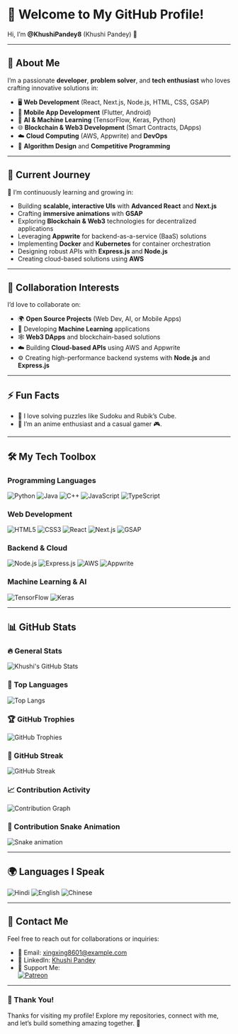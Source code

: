 # 👋 Welcome to My GitHub Profile!

Hi, I’m **@KhushiPandey8** (Khushi Pandey) 👋

---

## 🌟 About Me

I’m a passionate **developer**, **problem solver**, and **tech enthusiast** who loves crafting innovative solutions in:

- 🖥️ **Web Development** (React, Next.js, Node.js, HTML, CSS, GSAP)  
- 📱 **Mobile App Development** (Flutter, Android)  
- 🤖 **AI & Machine Learning** (TensorFlow, Keras, Python)  
- 🌐 **Blockchain & Web3 Development** (Smart Contracts, DApps)  
- ☁️ **Cloud Computing** (AWS, Appwrite) and **DevOps**  
- 🧮 **Algorithm Design** and **Competitive Programming**

---

## 🚀 Current Journey

🌱 I’m continuously learning and growing in:  
- Building **scalable, interactive UIs** with **Advanced React** and **Next.js**  
- Crafting **immersive animations** with **GSAP**  
- Exploring **Blockchain & Web3** technologies for decentralized applications  
- Leveraging **Appwrite** for backend-as-a-service (BaaS) solutions  
- Implementing **Docker** and **Kubernetes** for container orchestration  
- Designing robust APIs with **Express.js** and **Node.js**  
- Creating cloud-based solutions using **AWS**

---

## 💞️ Collaboration Interests

I’d love to collaborate on:  
- 🌍 **Open Source Projects** (Web Dev, AI, or Mobile Apps)  
- 🧠 Developing **Machine Learning** applications  
- 🕸️ **Web3 DApps** and blockchain-based solutions  
- ☁️ Building **Cloud-based APIs** using AWS and Appwrite  
- ⚙️ Creating high-performance backend systems with **Node.js** and **Express.js**

---

## ⚡ Fun Facts

- 🧩 I love solving puzzles like Sudoku and Rubik’s Cube.  
- 🎥 I’m an anime enthusiast and a casual gamer 🎮.  

---

## 🛠️ My Tech Toolbox

### Programming Languages  
![Python](https://img.shields.io/badge/Python-%233776AB.svg?style=flat&logo=python&logoColor=white)
![Java](https://img.shields.io/badge/Java-%23E34F26.svg?style=flat&logo=java&logoColor=white)
![C++](https://img.shields.io/badge/C%2B%2B-%23A8B9CC.svg?style=flat&logo=c%2B%2B&logoColor=white)
![JavaScript](https://img.shields.io/badge/JavaScript-%23F7DF1E.svg?style=flat&logo=javascript&logoColor=white)
![TypeScript](https://img.shields.io/badge/TypeScript-%23007ACC.svg?style=flat&logo=typescript&logoColor=white)

### Web Development  
![HTML5](https://img.shields.io/badge/HTML5-%23E34F26.svg?style=flat&logo=html5&logoColor=white)
![CSS3](https://img.shields.io/badge/CSS3-%231572B6.svg?style=flat&logo=css3&logoColor=white)
![React](https://img.shields.io/badge/React-%2320232a.svg?style=flat&logo=react&logoColor=61DAFB)
![Next.js](https://img.shields.io/badge/Next.js-%23000000.svg?style=flat&logo=next.js&logoColor=white)
![GSAP](https://img.shields.io/badge/GSAP-%2388CE02.svg?style=flat&logo=greensock&logoColor=white)

### Backend & Cloud  
![Node.js](https://img.shields.io/badge/Node.js-%23339933.svg?style=flat&logo=node.js&logoColor=white)
![Express.js](https://img.shields.io/badge/Express.js-%23000000.svg?style=flat&logo=express&logoColor=white)
![AWS](https://img.shields.io/badge/AWS-%23FF9900.svg?style=flat&logo=amazon-aws&logoColor=white)
![Appwrite](https://img.shields.io/badge/Appwrite-%23F02E65.svg?style=flat&logo=appwrite&logoColor=white)

### Machine Learning & AI  
![TensorFlow](https://img.shields.io/badge/TensorFlow-%23FF6F00.svg?style=flat&logo=tensorflow&logoColor=white)
![Keras](https://img.shields.io/badge/Keras-%23D00000.svg?style=flat&logo=keras&logoColor=white)

---

## 📊 GitHub Stats

### 🔥 General Stats  
![Khushi's GitHub Stats](https://github-readme-stats.vercel.app/api?username=KhushiPandey8&show_icons=true&count_private=true&theme=tokyonight)

### 🌟 Top Languages  
![Top Langs](https://github-readme-stats.vercel.app/api/top-langs/?username=KhushiPandey8&layout=compact&theme=tokyonight&langs_count=8)

### 🏆 GitHub Trophies  
![GitHub Trophies](https://github-profile-trophy.vercel.app/?username=KhushiPandey8&theme=tokyonight&no-frame=true&column=5)

### 🔄 GitHub Streak  
![GitHub Streak](https://github-readme-streak-stats.herokuapp.com/?user=KhushiPandey8&theme=tokyonight)

### 📈 Contribution Activity  
![Contribution Graph](https://activity-graph.herokuapp.com/graph?username=KhushiPandey8&theme=tokyonight)

### 🐍 Contribution Snake Animation  
![Snake animation](https://github.com/KhushiPandey8/KhushiPandey8/blob/output/github-contribution-grid-snake.svg)

---

## 🌍 Languages I Speak

![Hindi](https://img.shields.io/badge/Hindi-%23F7DF1E.svg?style=flat&logo=language&logoColor=white)
![English](https://img.shields.io/badge/English-%23F7DF1E.svg?style=flat&logo=language&logoColor=white)
![Chinese](https://img.shields.io/badge/Chinese-%23F7DF1E.svg?style=flat&logo=language&logoColor=white)

---

## 💌 Contact Me

Feel free to reach out for collaborations or inquiries:  
- 📧 Email: [xingxing8601@example.com](mailto:xingxing8601@example.com)  
- 💼 LinkedIn: [Khushi Pandey](https://www.linkedin.com/in/khushipandey8/)  
- 🤝 Support Me:  
  [![Patreon](https://img.shields.io/badge/Support%20Me-Patreon-orange)](https://www.patreon.com/KhushiPandey)

---

### 🙌 Thank You!
Thanks for visiting my profile! Explore my repositories, connect with me, and let’s build something amazing together. 🚀
